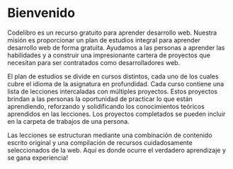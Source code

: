 # Bienvenido

Codelibro es un recurso gratuito para aprender desarrollo web. Nuestra misión es proporcionar un plan de estudios integral para aprender desarrollo web de forma gratuita. Ayudamos a las personas a aprender las habilidades y a construir una impresionante cartera de proyectos que necesitan para ser contratados como desarrolladores web.

El plan de estudios se divide en cursos distintos, cada uno de los cuales cubre el idioma de la asignatura en profundidad. Cada curso contiene una lista de lecciones intercaladas con múltiples proyectos. Estos proyectos brindan a las personas la oportunidad de practicar lo que están aprendiendo, reforzando y solidificando los conocimientos teóricos aprendidos en las lecciones. Los proyectos completados se pueden incluir en la carpeta de trabajos de una persona.

Las lecciones se estructuran mediante una combinación de contenido escrito original y una compilación de recursos cuidadosamente seleccionados de la web. Aquí es donde ocurre el verdadero aprendizaje y se gana experiencia!

